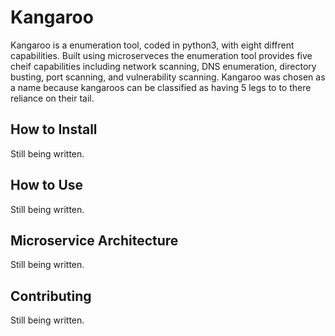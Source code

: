 # Kangaroo
Kangaroo is a enumeration tool, coded in python3, with eight diffrent capabilities. Built using microserveces the enumeration tool provides five cheif capabilities including network scanning, DNS enumeration, directory busting, port scanning, and vulnerability scanning. Kangaroo was chosen as a name because kangaroos can be classified as having 5 legs to to there reliance on their tail.  


## How to Install
Still being written.

## How to Use
Still being written.

## Microservice Architecture
Still being written.

## Contributing
Still being written.
